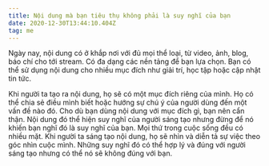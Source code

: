 ```yaml
---
title: Nội dung mà bạn tiêu thụ không phải là suy nghĩ của bạn
date: 2020-12-30T13:44:10.404Z
tag: me
---
```

Ngày nay, nội dung có ở khắp nơi với đủ mọi thể loại, từ video, ảnh, blog, báo chí cho tới stream. Có đa dạng các nền tảng để bạn lựa chọn. Bạn có thể sử dụng nội dung cho nhiều mục đích như giải trí, học tập hoặc cập nhật tin tức. 

Khi người ta tạo ra nội dung, họ sẽ có một mục đích riêng của mình. Họ có thể chia sẻ điều mình biết hoặc hướng sự chú ý của người dùng đến một vấn đề nào đó. Cho dù bạn dùng nội dung với mục đích gì, bạn nên cẩn thận. Nội dung đó thể hiện suy nghĩ của người sáng tạo nhưng đừng để nó khiến bạn nghĩ đó là suy nghĩ của bạn. Mọi thứ trong cuộc sống đều có nhiều mặt. Khi người ta sáng tạo nội dung, họ sẽ nhìn và diễn tả sự việc theo góc nhìn cuộc mình. Những suy nghĩ đó có thể hợp lý và đúng với người sáng tạo nhưng có thể nó sẽ không đúng với bạn.